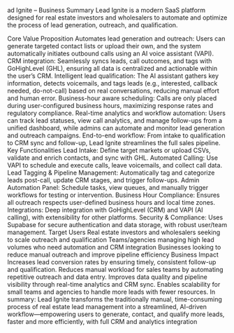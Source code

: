 ad Ignite – Business Summary
Lead Ignite is a modern SaaS platform designed for real estate investors and wholesalers to automate and optimize the process of lead generation, outreach, and qualification.

Core Value Proposition
Automates lead generation and outreach: Users can generate targeted contact lists or upload their own, and the system automatically initiates outbound calls using an AI voice assistant (VAPI).
CRM integration: Seamlessly syncs leads, call outcomes, and tags with GoHighLevel (GHL), ensuring all data is centralized and actionable within the user’s CRM.
Intelligent lead qualification: The AI assistant gathers key information, detects voicemails, and tags leads (e.g., interested, callback needed, do-not-call) based on real conversations, reducing manual effort and human error.
Business-hour aware scheduling: Calls are only placed during user-configured business hours, maximizing response rates and regulatory compliance.
Real-time analytics and workflow automation: Users can track lead statuses, view call analytics, and manage follow-ups from a unified dashboard, while admins can automate and monitor lead generation and outreach campaigns.
End-to-end workflow: From intake to qualification to CRM sync and follow-up, Lead Ignite streamlines the full sales pipeline.
Key Functionalities
Lead Intake: Define target markets or upload CSVs, validate and enrich contacts, and sync with GHL.
Automated Calling: Use VAPI to schedule and execute calls, leave voicemails, and collect call data.
Lead Tagging & Pipeline Management: Automatically tag and categorize leads post-call, update CRM stages, and trigger follow-ups.
Admin Automation Panel: Schedule tasks, view queues, and manually trigger workflows for testing or intervention.
Business Hour Compliance: Ensures all outreach respects user-defined business hours and local time zones.
Integrations: Deep integration with GoHighLevel (CRM) and VAPI (AI calling), with extensibility for other platforms.
Security & Compliance: Uses Supabase for secure authentication and data storage, with robust user/team management.
Target Users
Real estate investors and wholesalers seeking to scale outreach and qualification
Teams/agencies managing high lead volumes who need automation and CRM integration
Businesses looking to reduce manual outreach and improve pipeline efficiency
Business Impact
Increases lead conversion rates by ensuring timely, consistent follow-up and qualification.
Reduces manual workload for sales teams by automating repetitive outreach and data entry.
Improves data quality and pipeline visibility through real-time analytics and CRM sync.
Enables scalability for small teams and agencies to handle more leads with fewer resources.
In summary:
Lead Ignite transforms the traditionally manual, time-consuming process of real estate lead management into a streamlined, AI-driven workflow—empowering users to generate, contact, and qualify more leads, faster and more efficiently, with full CRM and analytics integration
